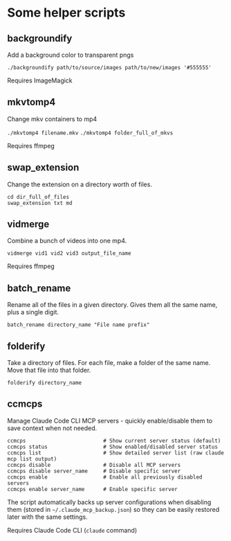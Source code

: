 # Some helper scripts

## backgroundify
Add a background color to transparent pngs

`./backgroundify path/to/source/images path/to/new/images '#555555'`

Requires ImageMagick

## mkvtomp4
Change mkv containers to mp4

`./mkvtomp4 filename.mkv`
`./mkvtomp4 folder_full_of_mkvs`

Requires ffmpeg

## swap_extension
Change the extension on a directory worth of files.

```
cd dir_full_of_files
swap_extension txt md
```

## vidmerge
Combine a bunch of videos into one mp4.

```
vidmerge vid1 vid2 vid3 output_file_name
```

Requires ffmpeg


## batch_rename
Rename all of the files in a given directory.  Gives them all the same name, plus a single digit.

```
batch_rename directory_name "File name prefix"
```

## folderify
Take a directory of files.  For each file, make a folder of the same name.  Move that file into that folder.

```
folderify directory_name
```

## ccmcps
Manage Claude Code CLI MCP servers - quickly enable/disable them to save context when not needed.

```
ccmcps                         # Show current server status (default)
ccmcps status                  # Show enabled/disabled server status
ccmcps list                    # Show detailed server list (raw claude mcp list output)
ccmcps disable                 # Disable all MCP servers
ccmcps disable server_name     # Disable specific server
ccmcps enable                  # Enable all previously disabled servers
ccmcps enable server_name      # Enable specific server
```

The script automatically backs up server configurations when disabling them (stored in `~/.claude_mcp_backup.json`) so they can be easily restored later with the same settings.

Requires Claude Code CLI (`claude` command)

